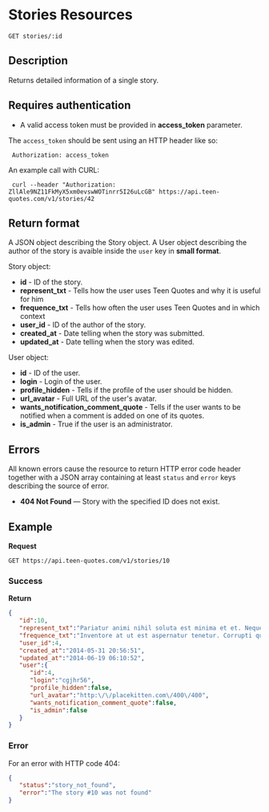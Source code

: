 # Stories Resources

    GET stories/:id

## Description
Returns detailed information of a single story.

## Requires authentication
* A valid access token must be provided in **access_token** parameter.

The `access_token` should be sent using an HTTP header like so:

     Authorization: access_token

An example call with CURL:

     curl --header "Authorization: ZllAle9NZ11FkMyX5xm0evswWOTinrr5I26uLcGB" https://api.teen-quotes.com/v1/stories/42

## Return format
A JSON object describing the Story object. A User object describing the author of the story is avaible inside the `user` key in **small format**.

Story object:

- **id** - ID of the story.
- **represent_txt** - Tells how the user uses Teen Quotes and why it is useful for him
- **frequence_txt** - Tells how often the user uses Teen Quotes and in which context
- **user_id** - ID of the author of the story.
- **created_at** - Date telling when the story was submitted.
- **updated_at** - Date telling when the story was edited.


User object:

- **id** - ID of the user.
- **login** - Login of the user.
- **profile_hidden** - Tells if the profile of the user should be hidden.
- **url_avatar** - Full URL of the user's avatar.
- **wants_notification_comment_quote** - Tells if the user wants to be notified when a comment is added on one of its quotes.
- **is_admin** - True if the user is an administrator.

## Errors
All known errors cause the resource to return HTTP error code header together with a JSON array containing at least `status` and `error` keys describing the source of error.

- **404 Not Found** — Story with the specified ID does not exist.

## Example
**Request**

    GET https://api.teen-quotes.com/v1/stories/10

### Success
**Return**
``` json
{
   "id":10,
   "represent_txt":"Pariatur animi nihil soluta est minima et et. Neque magnam et id possimus numquam. Optio et sit voluptatum ipsum provident illo at. Veniam ipsa pariatur rerum et odio est temporibus. Deleniti alias dicta enim et molestiae quia. Sed voluptate est ipsam vel.",
   "frequence_txt":"Inventore at ut est aspernatur tenetur. Corrupti quidem suscipit necessitatibus et expedita neque vero. Ea officiis qui nulla harum incidunt molestias nulla. Maiores magni architecto dolorem. Velit voluptas qui recusandae ut et eum similique. Ut quia quibusdam non sint. Veniam quia aliquam laborum maiores non doloribus.",
   "user_id":4,
   "created_at":"2014-05-31 20:56:51",
   "updated_at":"2014-06-19 06:10:52",
   "user":{
      "id":4,
      "login":"cgjhr56",
      "profile_hidden":false,
      "url_avatar":"http:\/\/placekitten.com\/400\/400",
      "wants_notification_comment_quote":false,
      "is_admin":false
   }
}
```

### Error
For an error with HTTP code 404:
``` json
{
   "status":"story_not_found",
   "error":"The story #10 was not found"
}
```